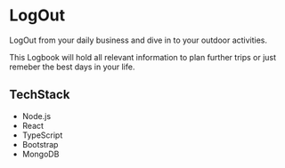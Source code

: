 # LogOut

LogOut from your daily business and dive in to your outdoor activities.

This Logbook will hold all relevant information to plan further trips or just remeber the best days in your life.

## TechStack

- Node.js
- React
- TypeScript
- Bootstrap
- MongoDB
